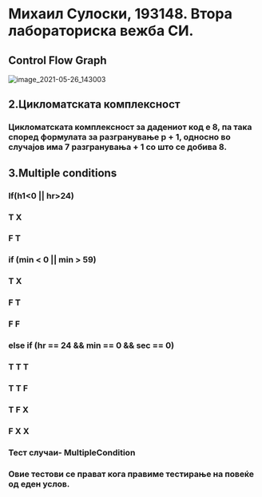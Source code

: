 # Михаил Сулоски, 193148. Втора лабораториска вежба СИ.
## Control Flow Graph
![image_2021-05-26_143003](https://user-images.githubusercontent.com/79919629/119659822-db2f1100-be2e-11eb-8dc3-0a67b7cbedc9.png)
## 2.Цикломатската комплексност 
### Цикломатската комплексност за дадениот код е 8, па така според формулата за разгранување p + 1, односно во случајов има 7 разгранувања + 1 со што се добива 8. 

## 3.Multiple conditions
### 
### If(h1<0 || hr>24)
### T X 
### F T 
### if (min < 0 || min > 59)
### T X
### F T
### F F

### else if (hr == 24 && min == 0 && sec == 0)
### T T T
### T T F
### T F X
### F X X

### Тест случаи- MultipleCondition
### Овие тестови се прават кога правиме тестирање на повеќе од еден услов. 
